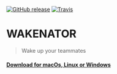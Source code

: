 

[![GitHub release](https://img.shields.io/github/release/edus44/wakenator.svg?style=flat-square)](https://github.com/edus44/wakenator/releases/latest)
[![Travis](https://img.shields.io/travis/edus44/wakenator.svg?style=flat-square)](https://travis-ci.org/edus44/wakenator)


# WAKENATOR 
> Wake up your teammates


#### [Download for macOs, Linux or Windows](https://github.com/edus44/wakenator/releases/latest)